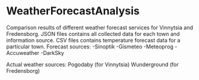 # WeatherForecastAnalysis
Comparison results of different weather forecast services for Vinnytsia and Fredensborg. JSON files contains all collected data for each town and information source. CSV files contains temperature forecast data for a particular town.
Forecast sources:
-Sinoptik
-Gismeteo
-Meteoprog
-Accuweather
-DarkSky

Actual weather sources:
Pogodaby (for Vinnytsia)
Wunderground (for Fredensborg)

